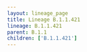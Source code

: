 ```yaml
---
layout: lineage_page
title: Lineage B.1.1.421
lineage: B.1.1.421
parent: B.1.1
children: ['B.1.1.421']
---
```

